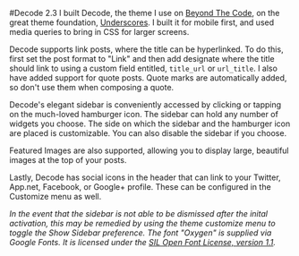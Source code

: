 
#Decode 2.3
I built Decode, the theme I use on [Beyond The Code](http://beyondtheco.de), on the great theme foundation, [Underscores](http://underscores.me). I built it for mobile first, and used media queries to bring in CSS for larger screens. 

Decode supports link posts, where the title can be hyperlinked. To do this, first set the post format to "Link" and then add designate where the title should link to using a custom field entitled, `title_url` or `url_title`. I also have added support for quote posts. Quote marks are automatically added, so don't use them when composing a quote.

Decode's elegant sidebar is conveniently accessed by clicking or tapping on the much-loved hamburger icon. The sidebar can hold any number of widgets you choose. The side on which the sidebar and the hamburger icon are placed is customizable. You can also disable the sidebar if you choose.

Featured Images are also supported, allowing you to display large, beautiful images at the top of your posts. 

Lastly, Decode has social icons in the header that can link to your Twitter, App.net, Facebook, or Google+ profile. These can be configured in the Customize menu as well. 


*In the event that the sidebar is not able to be dismissed after the inital activation, this may be remedied by using the theme customize menu to toggle the Show Sidebar preference.*
*The font "Oxygen" is supplied via Google Fonts. It is licensed under the [SIL Open Font License, version 1.1](http://scripts.sil.org/cms/scripts/page.php?site_id=nrsi&id=OFL).*